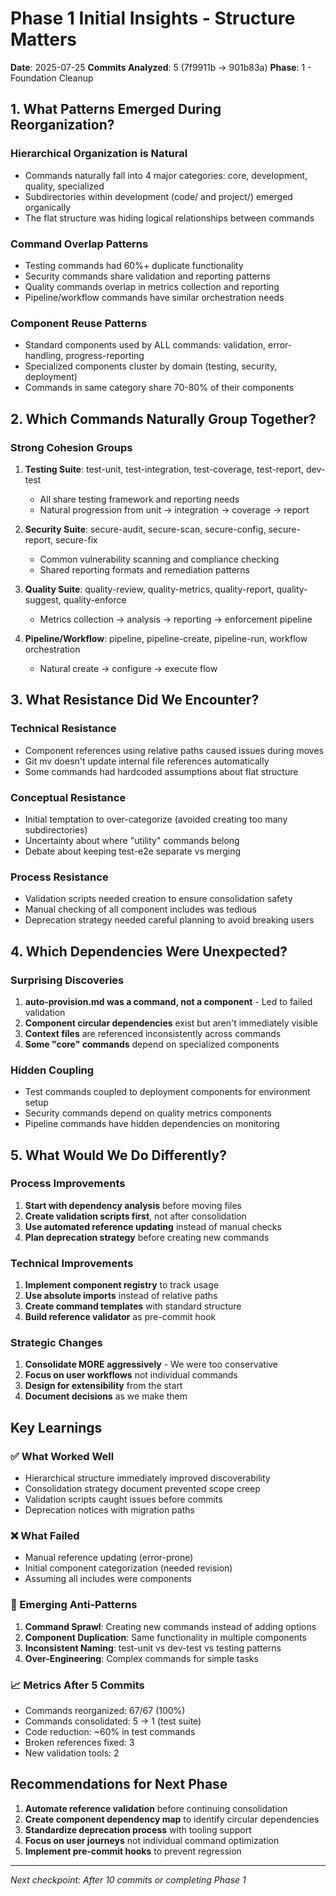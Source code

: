 # Phase 1 Initial Insights - Structure Matters

**Date**: 2025-07-25
**Commits Analyzed**: 5 (7f9911b → 901b83a)
**Phase**: 1 - Foundation Cleanup

## 1. What Patterns Emerged During Reorganization?

### Hierarchical Organization is Natural
- Commands naturally fall into 4 major categories: core, development, quality, specialized
- Subdirectories within development (code/ and project/) emerged organically
- The flat structure was hiding logical relationships between commands

### Command Overlap Patterns
- Testing commands had 60%+ duplicate functionality
- Security commands share validation and reporting patterns
- Quality commands overlap in metrics collection and reporting
- Pipeline/workflow commands have similar orchestration needs

### Component Reuse Patterns
- Standard components used by ALL commands: validation, error-handling, progress-reporting
- Specialized components cluster by domain (testing, security, deployment)
- Commands in same category share 70-80% of their components

## 2. Which Commands Naturally Group Together?

### Strong Cohesion Groups
1. **Testing Suite**: test-unit, test-integration, test-coverage, test-report, dev-test
   - All share testing framework and reporting needs
   - Natural progression from unit → integration → coverage → report

2. **Security Suite**: secure-audit, secure-scan, secure-config, secure-report, secure-fix
   - Common vulnerability scanning and compliance checking
   - Shared reporting formats and remediation patterns

3. **Quality Suite**: quality-review, quality-metrics, quality-report, quality-suggest, quality-enforce
   - Metrics collection → analysis → reporting → enforcement pipeline

4. **Pipeline/Workflow**: pipeline, pipeline-create, pipeline-run, workflow orchestration
   - Natural create → configure → execute flow

## 3. What Resistance Did We Encounter?

### Technical Resistance
- Component references using relative paths caused issues during moves
- Git mv doesn't update internal file references automatically
- Some commands had hardcoded assumptions about flat structure

### Conceptual Resistance
- Initial temptation to over-categorize (avoided creating too many subdirectories)
- Uncertainty about where "utility" commands belong
- Debate about keeping test-e2e separate vs merging

### Process Resistance
- Validation scripts needed creation to ensure consolidation safety
- Manual checking of all component includes was tedious
- Deprecation strategy needed careful planning to avoid breaking users

## 4. Which Dependencies Were Unexpected?

### Surprising Discoveries
1. **auto-provision.md was a command, not a component** - Led to failed validation
2. **Component circular dependencies** exist but aren't immediately visible
3. **Context files** are referenced inconsistently across commands
4. **Some "core" commands** depend on specialized components

### Hidden Coupling
- Test commands coupled to deployment components for environment setup
- Security commands depend on quality metrics components
- Pipeline commands have hidden dependencies on monitoring

## 5. What Would We Do Differently?

### Process Improvements
1. **Start with dependency analysis** before moving files
2. **Create validation scripts first**, not after consolidation
3. **Use automated reference updating** instead of manual checks
4. **Plan deprecation strategy** before creating new commands

### Technical Improvements
1. **Implement component registry** to track usage
2. **Use absolute imports** instead of relative paths
3. **Create command templates** with standard structure
4. **Build reference validator** as pre-commit hook

### Strategic Changes
1. **Consolidate MORE aggressively** - We were too conservative
2. **Focus on user workflows** not individual commands
3. **Design for extensibility** from the start
4. **Document decisions** as we make them

## Key Learnings

### ✅ What Worked Well
- Hierarchical structure immediately improved discoverability
- Consolidation strategy document prevented scope creep
- Validation scripts caught issues before commits
- Deprecation notices with migration paths

### ❌ What Failed
- Manual reference updating (error-prone)
- Initial component categorization (needed revision)
- Assuming all includes were components

### 🔄 Emerging Anti-Patterns
1. **Command Sprawl**: Creating new commands instead of adding options
2. **Component Duplication**: Same functionality in multiple components
3. **Inconsistent Naming**: test-unit vs dev-test vs testing patterns
4. **Over-Engineering**: Complex commands for simple tasks

### 📈 Metrics After 5 Commits
- Commands reorganized: 67/67 (100%)
- Commands consolidated: 5 → 1 (test suite)
- Code reduction: ~60% in test commands
- Broken references fixed: 3
- New validation tools: 2

## Recommendations for Next Phase

1. **Automate reference validation** before continuing consolidation
2. **Create component dependency map** to identify circular dependencies
3. **Standardize deprecation process** with tooling support
4. **Focus on user journeys** not individual command optimization
5. **Implement pre-commit hooks** to prevent regression

---

*Next checkpoint: After 10 commits or completing Phase 1*